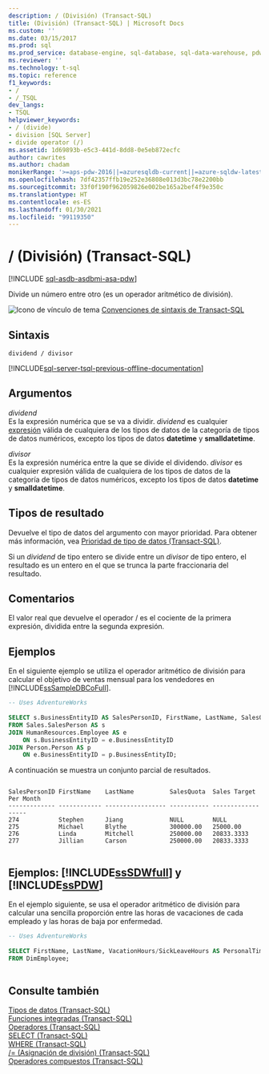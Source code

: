 ```yaml
---
description: / (División) (Transact-SQL)
title: (División) (Transact-SQL) | Microsoft Docs
ms.custom: ''
ms.date: 03/15/2017
ms.prod: sql
ms.prod_service: database-engine, sql-database, sql-data-warehouse, pdw
ms.reviewer: ''
ms.technology: t-sql
ms.topic: reference
f1_keywords:
- /
- /_TSQL
dev_langs:
- TSQL
helpviewer_keywords:
- / (divide)
- division [SQL Server]
- divide operator (/)
ms.assetid: 1d69893b-e5c3-441d-8dd8-0e5eb872ecfc
author: cawrites
ms.author: chadam
monikerRange: '>=aps-pdw-2016||=azuresqldb-current||=azure-sqldw-latest||>=sql-server-2016||>=sql-server-linux-2017||=azuresqldb-mi-current'
ms.openlocfilehash: 7df42357ffb19e252e36808e013d3bc78e2200bb
ms.sourcegitcommit: 33f0f190f962059826e002be165a2bef4f9e350c
ms.translationtype: HT
ms.contentlocale: es-ES
ms.lasthandoff: 01/30/2021
ms.locfileid: "99119350"
---
```

# <a name="-division-transact-sql"></a>/ (División) (Transact-SQL)
[!INCLUDE [sql-asdb-asdbmi-asa-pdw](../../includes/applies-to-version/sql-asdb-asdbmi-asa-pdw.md)]

  Divide un número entre otro (es un operador aritmético de división).  
  
 ![Icono de vínculo de tema](../../database-engine/configure-windows/media/topic-link.gif "Icono de vínculo de tema") [Convenciones de sintaxis de Transact-SQL](../../t-sql/language-elements/transact-sql-syntax-conventions-transact-sql.md)  
  
## <a name="syntax"></a>Sintaxis  
  
```syntaxsql  
dividend / divisor  
```  
  
[!INCLUDE[sql-server-tsql-previous-offline-documentation](../../includes/sql-server-tsql-previous-offline-documentation.md)]

## <a name="arguments"></a>Argumentos
 *dividend*  
 Es la expresión numérica que se va a dividir. *dividend* es cualquier [expresión](../../t-sql/language-elements/expressions-transact-sql.md) válida de cualquiera de los tipos de datos de la categoría de tipos de datos numéricos, excepto los tipos de datos **datetime** y **smalldatetime**.  
  
 *divisor*  
 Es la expresión numérica entre la que se divide el dividendo. *divisor* es cualquier expresión válida de cualquiera de los tipos de datos de la categoría de tipos de datos numéricos, excepto los tipos de datos **datetime** y **smalldatetime**.  
  
## <a name="result-types"></a>Tipos de resultado  
 Devuelve el tipo de datos del argumento con mayor prioridad. Para obtener más información, vea [Prioridad de tipo de datos &#40;Transact-SQL&#41;](../../t-sql/data-types/data-type-precedence-transact-sql.md).  
  
 Si un *dividend* de tipo entero se divide entre un *divisor* de tipo entero, el resultado es un entero en el que se trunca la parte fraccionaria del resultado.  
  
## <a name="remarks"></a>Comentarios  
 El valor real que devuelve el operador / es el cociente de la primera expresión, dividida entre la segunda expresión.  
  
## <a name="examples"></a>Ejemplos  
 En el siguiente ejemplo se utiliza el operador aritmético de división para calcular el objetivo de ventas mensual para los vendedores en [!INCLUDE[ssSampleDBCoFull](../../includes/sssampledbcofull-md.md)].  
  
```sql  
-- Uses AdventureWorks  
  
SELECT s.BusinessEntityID AS SalesPersonID, FirstName, LastName, SalesQuota, SalesQuota/12 AS 'Sales Target Per Month'  
FROM Sales.SalesPerson AS s   
JOIN HumanResources.Employee AS e   
    ON s.BusinessEntityID = e.BusinessEntityID  
JOIN Person.Person AS p   
    ON e.BusinessEntityID = p.BusinessEntityID;  
```  
  
 A continuación se muestra un conjunto parcial de resultados.  
  
```  
  
SalesPersonID FirstName    LastName          SalesQuota  Sales Target Per Month  
------------- ------------ ----------------- ----------- ------------------  
274           Stephen      Jiang             NULL        NULL  
275           Michael      Blythe            300000.00   25000.00  
276           Linda        Mitchell          250000.00   20833.3333  
277           Jillian      Carson            250000.00   20833.3333  
  
```  
  
## <a name="examples-sssdwfull-and-sspdw"></a>Ejemplos: [!INCLUDE[ssSDWfull](../../includes/sssdwfull-md.md)] y [!INCLUDE[ssPDW](../../includes/sspdw-md.md)]  
 En el ejemplo siguiente, se usa el operador aritmético de división para calcular una sencilla proporción entre las horas de vacaciones de cada empleado y las horas de baja por enfermedad.  
  
```sql  
-- Uses AdventureWorks  
  
SELECT FirstName, LastName, VacationHours/SickLeaveHours AS PersonalTimeRatio  
FROM DimEmployee;  
  
```  
  
## <a name="see-also"></a>Consulte también  
 [Tipos de datos &#40;Transact-SQL&#41;](../../t-sql/data-types/data-types-transact-sql.md)   
 [Funciones integradas &#40;Transact-SQL&#41;](~/t-sql/functions/functions.md)   
 [Operadores &#40;Transact-SQL&#41;](../../t-sql/language-elements/operators-transact-sql.md)   
 [SELECT &#40;Transact-SQL&#41;](../../t-sql/queries/select-transact-sql.md)   
 [WHERE &#40;Transact-SQL&#41;](../../t-sql/queries/where-transact-sql.md)   
 [/= &#40;Asignación de división&#41; &#40;Transact-SQL&#41;](../../t-sql/language-elements/divide-equals-transact-sql.md)   
 [Operadores compuestos &#40;Transact-SQL&#41;](../../t-sql/language-elements/compound-operators-transact-sql.md)  
  
  


